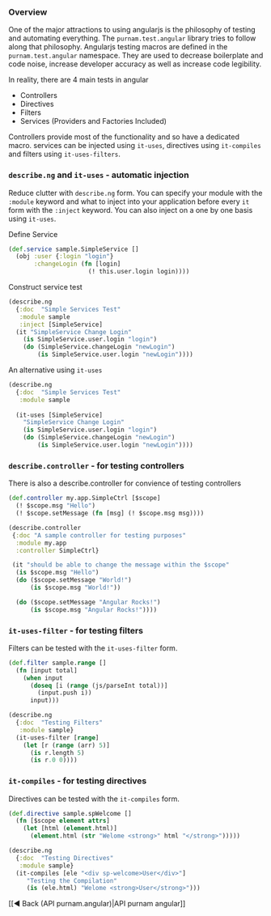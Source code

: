 ### Overview ###

One of the major attractions to using angularjs is the philosophy of testing and automating everything. The `purnam.test.angular` library tries to follow along that philosophy. Angularjs testing macros are defined in the `purnam.test.angular` namespace. They are used to decrease boilerplate and code noise, increase developer accuracy as well as increase code legibility.

In reality, there are 4 main tests in angular
- Controllers
- Directives
- Filters
- Services (Providers and Factories Included)

Controllers provide most of the functionality and so have a dedicated macro. services can be injected using `it-uses`, directives using `it-compiles` and filters using `it-uses-filters`.

<a name="describeng"></a><a name="ng"></a>
### `describe.ng` and `it-uses` - automatic injection
Reduce clutter with `describe.ng` form. You can specify your module with the `:module` keyword and what to inject into your application before every `it` form with the `:inject` keyword. You can also inject on a one by one basis using `it-uses`.

Define Service

```clojure
(def.service sample.SimpleService []
  (obj :user {:login "login"}
       :changeLogin (fn [login]
                      (! this.user.login login))))
```

Construct service test

```clojure                      
(describe.ng
  {:doc  "Simple Services Test"
   :module sample
   :inject [SimpleService]
  (it "SimpleService Change Login"
    (is SimpleService.user.login "login")
    (do (SimpleService.changeLogin "newLogin")
        (is SimpleService.user.login "newLogin"))))
```

An alternative using `it-uses`

```clojure
(describe.ng
  {:doc  "Simple Services Test"
   :module sample
 
  (it-uses [SimpleService]
    "SimpleService Change Login"
    (is SimpleService.user.login "login")
    (do (SimpleService.changeLogin "newLogin")
        (is SimpleService.user.login "newLogin"))))
```

<a name="describecontroller"></a>
### `describe.controller` - for testing controllers
There is also a describe.controller for convience of testing controllers

```clojure
(def.controller my.app.SimpleCtrl [$scope]
  (! $scope.msg "Hello")
  (! $scope.setMessage (fn [msg] (! $scope.msg msg))))

(describe.controller
 {:doc "A sample controller for testing purposes"
  :module my.app
  :controller SimpleCtrl}

 (it "should be able to change the message within the $scope"
  (is $scope.msg "Hello") 
  (do ($scope.setMessage "World!")
      (is $scope.msg "World!"))

  (do ($scope.setMessage "Angular Rocks!")
      (is $scope.msg "Angular Rocks!"))))
```

<a name="it-uses-filter"></a>
### `it-uses-filter` - for testing filters
Filters can be tested with the `it-uses-filter` form.

```clojure
(def.filter sample.range []
  (fn [input total]
    (when input
      (doseq [i (range (js/parseInt total))]
        (input.push i))
      input)))

(describe.ng
  {:doc  "Testing Filters"
   :module sample}       
  (it-uses-filter [range]
    (let [r (range (arr) 5)]
      (is r.length 5)
      (is r.0 0))))
```
<a name="it-compiles"></a>
### `it-compiles` - for testing directives
Directives can be tested with the `it-compiles` form.

```clojure
(def.directive sample.spWelcome []
  (fn [$scope element attrs]
    (let [html (element.html)]
      (element.html (str "Welome <strong>" html "</strong>")))))

(describe.ng
  {:doc  "Testing Directives"
   :module sample}
  (it-compiles [ele "<div sp-welcome>User</div>"]
     "Testing the Compilation"
     (is (ele.html) "Welome <strong>User</strong>")))
```


[[◄ Back (API purnam.angular)|API   purnam angular]] 